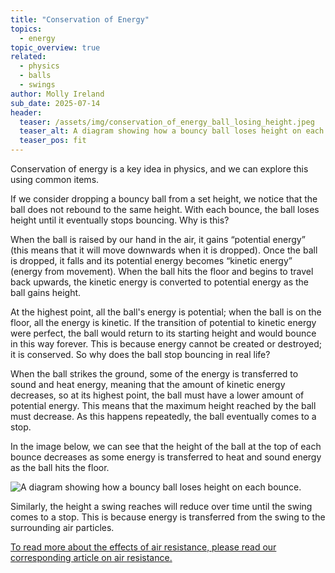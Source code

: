 ```yaml
---
title: "Conservation of Energy"
topics: 
  - energy
topic_overview: true
related: 
  - physics
  - balls
  - swings
author: Molly Ireland
sub_date: 2025-07-14
header:
  teaser: /assets/img/conservation_of_energy_ball_losing_height.jpeg
  teaser_alt: A diagram showing how a bouncy ball loses height on each bounce.
  teaser_pos: fit
---
```

Conservation of energy is a key idea in physics, and we can explore this using common items. 

If we consider dropping a bouncy ball from a set height, we notice that the ball does not rebound to the same height. With each bounce, the ball loses height until it eventually stops bouncing. Why is this?

When the ball is raised by our hand in the air, it gains “potential energy” (this means that it will move downwards when it is dropped). Once the ball is dropped, it falls and its potential energy becomes “kinetic energy” (energy from movement). When the ball hits the floor and begins to travel back upwards, the kinetic energy is converted to potential energy as the ball gains height. 

At the highest point, all the ball's energy is potential; when the ball is on the floor, all the energy is kinetic. If the transition of potential to kinetic energy were perfect, the ball would return to its starting height and would bounce in this way forever. This is because energy cannot be created or destroyed; it is conserved. So why does the ball stop bouncing in real life? 

When the ball strikes the ground, some of the energy is transferred to sound and heat energy, meaning that the amount of kinetic energy decreases, so at its highest point, the ball must have a lower amount of potential energy. This means that the maximum height reached by the ball must decrease. As this happens repeatedly, the ball eventually comes to a stop. 

In the image below, we can see that the height of the ball at the top of each bounce decreases as some energy is transferred to heat and sound energy as the ball hits the floor.

![A diagram showing how a bouncy ball loses height on each bounce.]({{site.baseurl}}/assets/img/conservation_of_energy_ball_losing_height.jpeg "A bouncy ball losing height")

Similarly, the height a swing reaches will reduce over time until the swing comes to a stop. This is because energy is transferred from the swing to the surrounding air particles. 

[To read more about the effects of air resistance, please read our corresponding article on air resistance.]({{site.baseurl}}/articles/air_resistance)
